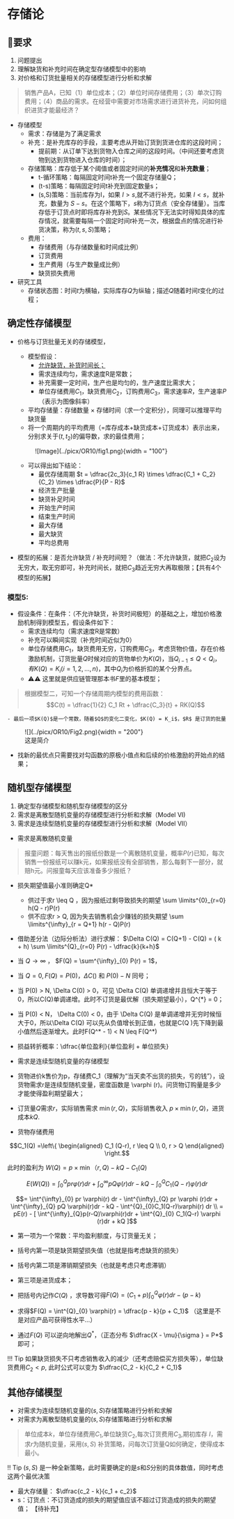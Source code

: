 # 存储论

## 🐌要求

1. 问题提出
2. 理解缺货和补充时间在确定型存储模型中的影响
3. 对价格和订货批量相关的存储模型进行分析和求解


> 销售产品A，已知（1）单位成本；（2）单位时间存储费用；（3）单次订购费用；（4）商品的需求。在经营中需要对市场需求进行进货补充，问如何组织进货才能最经济？
- 存储模型
    - 需求：存储是为了满足需求
    - 补充：是补充库存的手段，主要考虑从开始订货到货进仓库的这段时间；
        - 提前期：从订单下达到货物入仓库之间的这段时间。（中间还要考虑货物到达到货物进入仓库的时间）；
    - 存储策略：库存低于某个阈值或者固定时间的**补充情况**和**补充数量**；
        - t-循环策略：每隔固定时间t补充一个固定存储量Q；
        - (t-s)策略：每隔固定时间t补充到固定数量s；
        - (s,S)策略：当前库存为I，如果 $I > s$,就不进行补充，如果 $I < s$，就补充，数量为 $S - s$。在这个策略下，$s$称为订货点（安全存储量）。当库存低于订货点时即将库存补充到$S$。某些情况下无法实时得知具体的库存情况，就需要每隔一个固定时间$t$补充一次，根据盘点的情况进行补货决策，称为$(t,s,S)$策略；
    - 费用：
        - 存储费用（与存储数量和时间成比例）
        - 订货费用
        - 生产费用（与生产数量成比例）
        - 缺货损失费用
- 研究工具
    - 存储状态图：时间$t$为横轴，实际库存$Q$为纵轴；描述$Q$随着时间$t$变化的过程；


## 确定性存储模型


- 价格与订货批量无关的存储模型，
    - 模型假设：
        - <u>允许缺货，补货时间长；</u>
        - 需求连续均匀，需求速度R是常数；
        - 补充需要一定时间，生产也是均匀的，生产速度比需求大；
        - 单位存储费用$C_1$，缺货费用$C_2$，订购费用$C_3$，需求速率$R$，生产速率$P$（表示为图像斜率）
    - 平均存储量：存储数量 $\times$ 存储时间（求一个定积分），同理可以推理平均缺货量
    - 将一个周期内的平均费用（=库存成本+缺货成本+订货成本）表示出来，分别求关于$(t,t_2)$的偏导数，求的最佳费用；


    <figure markdown>
        ![Image](../picx/OR10/fig1.png){width = "100"}
    </figure>

    - 可以得出如下结论：
        - 最优存储周期 $t = \dfrac{2c_3}{c_1 R} \times \dfrac{C_1 + C_2}{C_2} \times \dfrac{P}{P - R}$
        - 经济生产批量
        - 缺货补足时间
        - 开始生产时间
        - 结束生产时间
        - 最大存储
        - 最大缺货
        - 平均总费用

- 模型的拓展：是否允许缺货 / 补充时间短？（做法：不允许缺货，就把$C_2$设为无穷大，取无穷即可，补充时间长，就把$C_3$趋近无穷大再取极限；【共有4个模型的拓展】
  

### 模型5:

- 假设条件：在条件：（不允许缺货，补货时间极短）的基础之上，增加价格激励机制得到模型五，假设条件如下：
    - 需求连续均匀（需求速度R是常数）
    - 补充可以瞬间实现（补充时间近似为0）
    - 单位存储费用$C_1$，缺货费用无穷，订购费用$C_3$，考虑货物价值，存在价格激励机制，订货批量$Q$时候对应的货物单价为$K(Q)$，当$Q_{i-1} \leq  Q < Q_i，有K(Q) = K_i (i = 1,2,...,n)$，其中$Q_i$为价格折扣的某个分界点。
    - ⚠️⚠️ 这里就是供应链管理那本书$F$里的基本模型；

> 根据模型二，可知一个存储周期内模型的费用函数：
$$C(t) = \dfrac{1}{2} C_1 Rt + \dfrac{C_3}{t} + RK(Q)$$

    - 最后一项$K(Q)$是一个常数，随着$Q$的变化二变化，$K(Q) = K_i$，$R$ 是订货的批量
  
<figure markdown>
![](../picx/OR10/Fig2.png){width = "200"}
<figcaption>这是简介</figcaption>
</figure>

- 找新的最优点只需要找对勾函数的原极小值点和后续的价格激励的开始点的结果；


## 随机型存储模型

1. 确定型存储模型和随机型存储模型的区分
2. 需求是离散型随机变量的存储模型进行分析和求解（Model VI)
3. 需求是连续型随机变量的存储模型进行分析和求解（Model VII）



- 需求是离散随机变量
> 报童问题：每天售出的报纸份数是一个离散随机变量，概率$P(r)$已知，每次销售一份报纸可以赚k元，如果报纸没有全部销售，那么每剩下一部分，就赔h元。问报童每天应该准备多少报纸？


- 损失期望值最小准则确定Q*
    - 供过于求r \leq Q ，因为报纸过剩导致损失的期望 \sum \limits^{0}_{r=0} h(Q - r)P(r)
    - 供不应求r > Q, 因为失去销售机会少赚钱的损失期望  \sum \limits^{\infty}_{r = Q+1} h(r - Q)P(r)

- 借助差分法（边际分析法）进行求解： $\Delta C(Q) = C(Q+1) - C(Q) = ( k + h) \sum \limits^{Q}_{r=0} P(r) - \dfrac{k}{k+h}$
- 当 $Q \to \infty$ ， $F(Q)  = \sum^{\infty}_{0} P(r) = 1$，
- 当 $Q = 0, F(Q) = P(0)，\Delta C()$ 和 $P(0) - N$ 同号；
- 当 P(0) > N, \Delta C(0) > 0，可见 \Delta C(Q) 单调递增并且恒大于等于0，所以C(Q)单调递增。此时不订货是最优解（损失期望最小），Q^{*} = 0；
- 当 P(0) < N， \Delta C(0) < 0，由于 \Delta C(Q) 是单调递增并无穷时候恒大于0，所以\Delta C(Q) 可以先从负值增长到正值，也就是C(Q )先下降到最小值然后逐渐增大。此时F(Q^* - 1)   < N \leq F(Q^*)


- 损益转折概率：\dfrac{单位盈利}{单位盈利 + 单位损失}


- 需求是连续型随机变量的存储模型

- 货物进价k售价为p，存储费C_1（理解为“当天卖不出货的损失，亏的钱”），设货物需求r是连续型随机变量，密度函数是 \varphi (r)。问货物订购量是多少才能使得盈利期望最大；

- 订货量$Q$需求$r$，实际销售需求 $\mathop{\min} (r, Q)$，实际销售收入 $p \times \mathop{\min} (r, Q)$，进货成本$kQ$.
- 货物存储费用 

$$C_1(Q) =\left\{  \begin{aligned}  C_1 (Q-r), r \leq Q \\  0, r > Q  \end{aligned} \right.$$

此时的盈利为 $W(Q) =  p \times \mathop{\min} （r, Q) - kQ - C_1(Q)$

$$E(W(Q)) = \int^{Q}_{0} pr \varphi (r)dr + \int^{\infty}_{Q} pQ\varphi (r) dr - kQ - \int^{Q}_{0}C_1 (Q-r)\varphi (r) dr$$

$$= \int^{\infty}_{0} pr \varphi(r) dr - \int^{\infty}_{Q} pr \varphi (r)dr + \int^{\infty}_{Q} pQ \varphi(r)dr - kQ - \int^{Q}_{0}C_1(Q-r)\varphi(r) dr \\ = pE(r) - [ \int^{\infty}_{Q}p(r-Q)\varphi(r)dr + \int^{Q}_{0} C_1(Q-r) \varphi (r)dr + kQ ]$$

- 第一项为一个常数：平均盈利额度，与订货量无关；
- 括号内第一项是缺货期望损失值（也就是指考虑缺货的损失）
- 括号内第二项是滞销期望损失（也就是考虑只考虑滞销）
- 第三项是进货成本；

- 把括号内记作$C(Q)$ ，求导数可得$F(Q) = (C_1 + p) \int^{Q}_{0} \varphi(r)dr - (p-k)$ 
- 求得$F(Q) =  \int^{Q}_{0} \varphi(r) = \dfrac{p - k}{p + C_1}$ （这里是不是对应产品可获得性水平...）
- 通过$F(Q)$ 可以逆向地解出$Q^*$，（正态分布 $\dfrac{X - \mu}{\sigma } = P*$ 即可；

!!! Tip 
    如果缺货损失不只考虑销售收入的减少（还考虑赔偿买方损失等），单位缺货费用$C_2 < p$, 此时公式可以变为 $\dfrac{C_2 - k}{C_2 + C_1}$


## 其他存储模型

- 对需求为连续型随机变量的$(s,S)$存储策略进行分析和求解
- 对需求为离散型随机变量的$(s,S)$存储策略进行分析和求解

> 单位成本$k$，单位存储费用$C_1$,单位缺货$C_2$,每次订货费用$C_3$,期初库存 $I$，需求$r$为随机变量，采用$(s,S)$ 补货策略，问每次订货量Q如何确定，使得成本最小。



!! Tip
    $(s,S)$ 是一种全新策略，此时需要确定的是$s$和$S$分别的具体数值，同时考虑这两个最优决策

- 最大存储量： $\dfrac{c_2 - k}{c_1 + c_2}$
- s：订货点：不订货造成的损失的期望值应该不超过订货造成的损失的期望值；
【待补充】